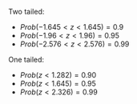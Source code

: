 Two tailed:
- $Prob(-1.645<z<1.645)=0.9$
- $Prob(-1.96<z<1.96)=0.95$
- $Prob(-2.576<z<2.576)=0.99$

One tailed:
- $Prob(z<1.282)=0.90$
- $Prob(z<1.645)=0.95$
- $Prob(z<2.326)=0.99$
